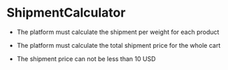 # ShipmentCalculator

- The platform must calculate the shipment per weight for each product

- The platform must calculate the total shipment price for the whole cart

- The shipment price can not be less than 10 USD

